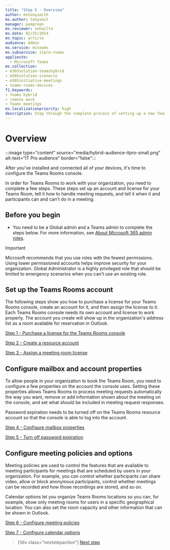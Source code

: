 ```yaml
---
title: "Step 5 - Overview"
author: mstonysmith
ms.author: tonysmit
manager: pamgreen
ms.reviewer: sohailta
ms.date: 02/25/2024
ms.topic: article
audience: Admin
ms.service: msteams
ms.subservice: itpro-rooms
appliesto: 
  - Microsoft Teams
ms.collection:
- m365solution-teamshybrid
- m365solution-scenario
- m365initiative-meetings
- teams-rooms-devices
f1.keywords:
- Teams hybrid
- remote work
- Teams meetings
ms.localizationpriority: high
description: Step through the complete process of setting up a new Teams Rooms device in your organization.
---
```


# Overview

:::image type="content" source="media/hybrid-audience-itpro-small.png" alt-text="IT Pro audience" border="false":::

After you've installed and connected all of your devices, it's time to configure the Teams Rooms console.

In order for Teams Rooms to work with your organization, you need to complete a few steps. These steps set up an account and license for your Teams Room, tell it how to handle meeting requests, and tell it when it and participants can and can't do in a meeting.

## Before you begin

- You need to be a Global admin and a Teams admin to complete the steps below. For more information, see [About Microsoft 365 admin roles](/microsoft-365/admin/add-users/about-admin-roles).

> [!IMPORTANT]
>Microsoft recommends that you use roles with the fewest permissions. Using lower permissioned accounts helps improve security for your organization. Global Administrator is a highly privileged role that should be limited to emergency scenarios when you can't use an existing role.

## Set up the Teams Rooms account

The following steps show you how to purchase a license for your Teams Rooms console, create an account for it, and then assign the license to it. Each Teams Rooms console needs its own account and license to work properly. The account you create will show up in the organization's address list as a room available for reservation in Outlook.

[Step 1 - Purchase a license for the Teams Rooms console](hybrid-meetings-device-config-license.md)

[Step 2 - Create a resource account](hybrid-meetings-device-config-account.md)

[Step 3 - Assign a meeting room license](hybrid-meetings-device-config-assign.md)

## Configure mailbox and account properties

To allow people in your organization to book the Teams Room, you need to configure a few properties on the account the console uses. Setting these properties allows Teams Rooms to process meeting requests automatically the way you want, remove or add information shown about the meeting on the console, and set what should be included in meeting request responses.

Password expiration needs to be turned off on the Teams Rooms resource account so that the console is able to log into the account.

[Step 4 - Configure mailbox properties](hybrid-meetings-device-config-mailbox.md)

[Step 5 - Turn off password expiration](hybrid-meetings-device-config-password.md)

## Configure meeting policies and options

Meeting policies are used to control the features that are available to meeting participants for meetings that are scheduled by users in your organization. For example, you can control whether participants can share video, allow or block anonymous participants, control whether meetings can be recorded and how those recordings are stored, and so on.

Calendar options let you organize Teams Rooms locations so you can, for example, show only meeting rooms for users in a specific geographical location. You can also set the room capacity and other information that can be shown in Outlook.

[Step 6 - Configure meeting policies](hybrid-meetings-device-config-policies.md)

[Step 7 - Configure calendar options](hybrid-meetings-device-config-calendar.md)

> [!div class="nextstepaction"]
> [Next step](hybrid-meetings-device-config-license.md)
